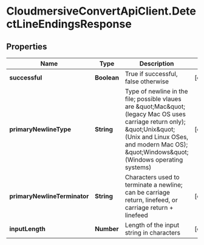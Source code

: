 # CloudmersiveConvertApiClient.DetectLineEndingsResponse

## Properties
Name | Type | Description | Notes
------------ | ------------- | ------------- | -------------
**successful** | **Boolean** | True if successful, false otherwise | [optional] 
**primaryNewlineType** | **String** | Type of newline in the file; possible vlaues are \&quot;Mac\&quot; (legacy Mac OS uses carriage return only); \&quot;Unix\&quot; (Unix and Linux OSes, and modern Mac OS); \&quot;Windows\&quot; (Windows operating systems) | [optional] 
**primaryNewlineTerminator** | **String** | Characters used to terminate a newline; can be carriage return, linefeed, or carriage return + linefeed | [optional] 
**inputLength** | **Number** | Length of the input string in characters | [optional] 



